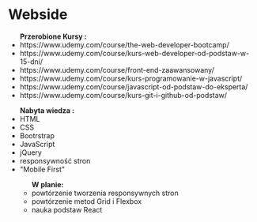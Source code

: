 # Webside
<ul><b>Przerobione Kursy :</b>
<li>https://www.udemy.com/course/the-web-developer-bootcamp/</li>
<li>https://www.udemy.com/course/kurs-web-developer-od-podstaw-w-15-dni/</li>
<li>https://www.udemy.com/course/front-end-zaawansowany/</li>
<li>https://www.udemy.com/course/kurs-programowanie-w-javascript/</li>
<li>https://www.udemy.com/course/javascript-od-podstaw-do-eksperta/</li>
<li>https://www.udemy.com/course/kurs-git-i-github-od-podstaw/</li>
</ul>
 <ul><b>Nabyta wiedza :</b>
  <li> HTML</li>
  <li> CSS</li>
  <li> Bootrstrap</li>
  <li> JavaScript</li>
  <li> jQuery</li>
  <li> responsywność stron</li>
  <li> "Mobile First"</li>

<ul><b>W planie:</b>
<li>powtórzenie tworzenia responsywnych stron</li>
<li>powtórzenie metod Grid i Flexbox</li>
<li>nauka podstaw React</li>
 </ul>

